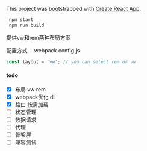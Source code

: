 This project was bootstrapped with [Create React App](https://github.com/facebook/create-react-app).

```sh
 npm start
 npm run build
```

提供vw和rem两种布局方案

配置方式：
webpack.config.js

```js
const layout = 'vw'; // you can select rem or vw
```

#### todo
- [X] 布局 vw rem
- [X] webpack优化 dll
- [X] 路由 按需加载
- [ ] 状态管理
- [ ] 数据请求
- [ ] 代理
- [ ] 骨架屏
- [ ] 兼容测试